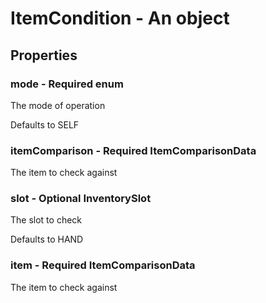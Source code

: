 

# ItemCondition - An object



## Properties



### mode - Required enum



 The mode of operation



Defaults to SELF



### itemComparison - Required ItemComparisonData



 The item to check against



### slot - Optional InventorySlot



 The slot to check



Defaults to HAND



### item - Required ItemComparisonData



 The item to check against

